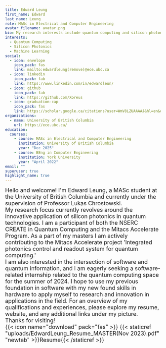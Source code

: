 ```yaml
---
title: Edward Leung
first_name: Edward
last_name: Leung
role: MASc in Electrical and Computer Engineering
avatar_filename: avatar.png
bio: My research interests include quantum computing and silicon photonics.
interests:
  - Quantum Computing
  - Silicon Photonics
  - Machine Learning
social:
  - icon: envelope
    icon_pack: fas
    link: mailto:edwardleung(remove)@ece.ubc.ca
  - icon: linkedin
    icon_pack: fab
    link: https://www.linkedin.com/in/edwardleun/
  - icon: github
    icon_pack: fab
    link: https://github.com/Xoreus
  - icon: graduation-cap
    icon_pack: fas
    link: https://scholar.google.ca/citations?user=WmV8LZUAAAAJ&hl=en&oi=sra
organizations:
  - name: University of British Columbia
    url: https://ece.ubc.ca/
education:
  courses:
    - course: MASc in Electrical and Computer Engineering
      institution: University of British Columbia
      year: "Dec 2025"
    - course: BEng in Computer Engineering
      institution: York University
      year: "April 2022"
email: ""
superuser: true
highlight_name: true
---
```

<font size="4">
Hello and welcome! I'm Edward Leung, a MASc student at the University of British Columbia and currently under the supervision of Professor Lukas Chrostowski. 

<br />
My research focus currently revolves around the innovative application of silicon photonics in quantum technologies. I am a participant of both the NSERC CREATE in Quantum Computing and the Mitacs Accelerate Program. As a part of my masters I am actively contributing to the Mitacs Accelerate project 'Integrated photonics control and readout system for quantum computing.' 

<br />
I am also interested in the intersection of software and quantum information, and I am eagerly seeking a software-related internship related to the quantum computing space for the summer of 2024. I hope to use my previous foundation in software with my new found skills in hardware to apply myself to research and innovation in applications in the field. For an overview of my qualifications and experiences, please explore my resume, website, and any additional links under my picture. 

<br />
Thanks for visiting!

<br />
{{< icon name="download" pack="fas" >}} {{< staticref "uploads/EdwardLeung_Resume_MASTER(Nov 2023).pdf" "newtab" >}}Resume{{< /staticref >}}

</font>